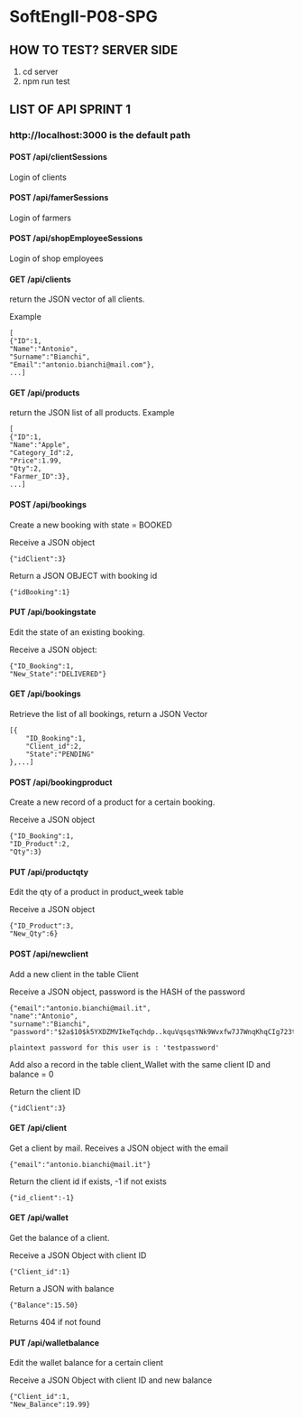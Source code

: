 # SoftEngII-P08-SPG

## HOW TO TEST? SERVER SIDE

1) cd server
2) npm run test

## LIST OF API SPRINT 1

### http://localhost:3000 is the default path


#### POST /api/clientSessions

Login of clients

#### POST /api/famerSessions

Login of farmers

#### POST /api/shopEmployeeSessions

Login of shop employees

#### GET /api/clients 

return the JSON vector of all clients.

Example

	[
	{"ID":1,
	"Name":"Antonio",
	"Surname":"Bianchi",
	"Email":"antonio.bianchi@mail.com"},
	...]
	
#### GET /api/products

return the JSON list of all products. Example

	[
	{"ID":1,
	"Name":"Apple",
	"Category_Id":2,
	"Price":1.99,
	"Qty":2,
	"Farmer_ID":3},
	...]

#### POST /api/bookings

Create a new booking with state = BOOKED

Receive a JSON object

	{"idClient":3}
  
Return a JSON OBJECT with booking id

	{"idBooking":1}
	
#### PUT /api/bookingstate
Edit the state of an existing booking.

Receive a JSON object:

   	{"ID_Booking":1,
   	"New_State":"DELIVERED"}


#### GET /api/bookings

Retrieve the list of all bookings, return a JSON Vector

	[{
		"ID_Booking":1,
		"Client_id":2,
		"State":"PENDING"
	},...]
	
#### POST /api/bookingproduct

Create a new record of a product for a certain booking.

Receive a JSON object

	{"ID_Booking":1,
	"ID_Product":2,
	"Qty":3}

#### PUT /api/productqty

Edit the qty of a product in product_week table

Receive a JSON object

	{"ID_Product":3,
	"New_Qty":6}
	
#### POST /api/newclient

Add a new client in the table Client

Receive a JSON object, password is the HASH of the password

  	{"email":"antonio.bianchi@mail.it",
	"name":"Antonio",
	"surname":"Bianchi",
	"password":"$2a$10$k5YXDZMVIkeTqchdp..kquVqsqsYNk9Wvxfw7J7WnqKhqCIg723ty"}

	plaintext password for this user is : 'testpassword'
  
Add also a record in the table client_Wallet with the same client ID and balance = 0

Return the client ID

	{"idClient":3}

#### GET /api/client

Get a client by mail. Receives a JSON object with the email
  
  	{"email":"antonio.bianchi@mail.it"}

Return the client id if exists, -1 if not exists

  	{"id_client":-1}

#### GET /api/wallet

Get the balance of a client.

Receive a JSON Object with client ID

  	{"Client_id":1}

Return a JSON with balance
  
	{"Balance":15.50}
  
Returns 404 if not found

#### PUT /api/walletbalance

Edit the wallet balance for a certain client
	
Receive a JSON Object with client ID and new balance
  
	{"Client_id":1,
	"New_Balance":19.99}
	

